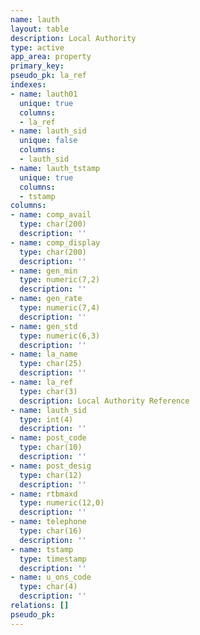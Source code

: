 ```yaml
---
name: lauth
layout: table
description: Local Authority
type: active
app_area: property
primary_key: 
pseudo_pk: la_ref
indexes:
- name: lauth01
  unique: true
  columns:
  - la_ref
- name: lauth_sid
  unique: false
  columns:
  - lauth_sid
- name: lauth_tstamp
  unique: true
  columns:
  - tstamp
columns:
- name: comp_avail
  type: char(200)
  description: ''
- name: comp_display
  type: char(200)
  description: ''
- name: gen_min
  type: numeric(7,2)
  description: ''
- name: gen_rate
  type: numeric(7,4)
  description: ''
- name: gen_std
  type: numeric(6,3)
  description: ''
- name: la_name
  type: char(25)
  description: ''
- name: la_ref
  type: char(3)
  description: Local Authority Reference
- name: lauth_sid
  type: int(4)
  description: ''
- name: post_code
  type: char(10)
  description: ''
- name: post_desig
  type: char(12)
  description: ''
- name: rtbmaxd
  type: numeric(12,0)
  description: ''
- name: telephone
  type: char(16)
  description: ''
- name: tstamp
  type: timestamp
  description: ''
- name: u_ons_code
  type: char(4)
  description: ''
relations: []
pseudo_pk: 
---
```


